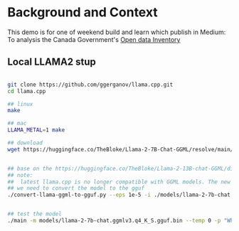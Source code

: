 # Background and Context

This demo is for one of weekend build and learn which publish in Medium:
To analysis the Canada Government's [Open data Inventory](https://open.canada.ca/en/search/inventory)

## Local LLAMA2 stup

```bash

git clone https://github.com/ggerganov/llama.cpp.git
cd llama.cpp

## linux
make

## mac
LLAMA_METAL=1 make

## download
wget https://huggingface.co/TheBloke/Llama-2-7B-Chat-GGML/resolve/main/llama-2-7b-chat.ggmlv3.q4_K_S.bin


## base on the https://huggingface.co/TheBloke/Llama-2-13B-chat-GGML/discussions/14
## note: 
##  latest llama.cpp is no longer compatible with GGML models. The new model format, GGUF, was merged ##  recently. As far as llama.cpp is concerned, GGML is now dead.
## we need to convert the model to the gguf
./convert-llama-ggml-to-gguf.py --eps 1e-5 -i ./models/llama-2-7b-chat.ggmlv3.q4_K_S.bin -o ./models/llama-2-7b-chat.ggmlv3.q4_K_S.gguf.bin


## test the model
./main -m models/llama-2-7b-chat.ggmlv3.q4_K_S.gguf.bin --temp 0 -p "What is the capital of France?"


```
